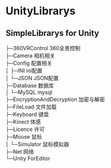 # UnityLibrarys
SimpleLibrarys for Unity 
-------------------
├─360VRControl 360全景控制  
├─Camera  相机相关  
├─Config 配置相关  
│  ├─INI ini配置  
│  └─JSON  JSON配置  
├─Database 数据库  
│  └─MySQL mysql  
├─EncryptionAndDecryption  加密与解密  
├─FileLoad 文件加载  
├─Keyboard 键盘   
├─Kinect   体感  
├─Licence 许可  
├─Mouse 鼠标  
│  └─Simulator 鼠标模拟器  
├─Net 网络  
└─Unity ForEditor  
